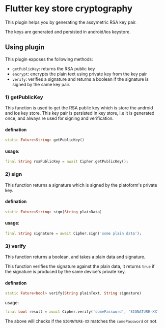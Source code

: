 # Flutter key store cryptography

This plugin helps you by generating the assymetric RSA key pair. 

The keys are generated and persisted in android/ios keystore.

## Using plugin
This plugin exposes the following methods:
* `getPublicKey`: returns the RSA public key
* `encrypt`: encrypts the plain text using private key from the key pair
* `verify`: verifies a signature and returns a boolean if the signature is signed by the same key pair.

### 1) getPublicKey
This function is used to get the RSA public key which is store the android and ios key store.
This key pair is persisted in key store, i.e it is generated once, and always re used for signing and verification.

#### defination

```dart
static Future<String> getPublicKey()

```
#### usage: 

```dart
final String rsaPublicKey = await Cipher.getPublicKey();
```

### 2) sign
This function returns a signature which is signed by the platoform's private key.
#### defination

```dart
static Future<String> sign(String plainData)
```

#### usage: 
```dart
final String signature = await Cipher.sign('some plain data');
```

### 3) verify
This function returns a boolean, and takes a plain data and signature.

This function verifies the signature against the plain data, it returns `true` if the signature is produced by the same device's private key.

#### defination

```dart
static Future<bool> verify(String plainText, String signature)
```

usage:
```dart
final bool result = await Cipher.verify('somePassword', 'SIGNATURE-XX');
```

The above will checks if the `SIGNATURE-XX` matches the `somePassword` or not. 

